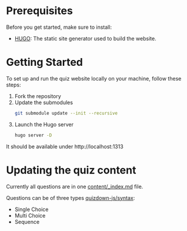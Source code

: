 # Prerequisites

Before you get started, make sure to install:

- [HUGO](https://gohugo.io/installation/): The static site generator used to build the website.

# Getting Started

To set up and run the quiz website locally on your machine, follow these steps:

1) Fork the repository
2) Update the submodules
   ```bash
   git submodule update --init --recursive

3) Launch the Hugo server
   ```bash
   hugo server -D

It should be available under http://localhost:1313

# Updating the quiz content
Currently all questions are in one [content/_index.md](https://github.com/FidelusAleksander/github-actions-quiz/blob/master/content/_index.md) file.

Questions can be of three types [quizdown-js/syntax](https://github.com/bonartm/quizdown-js/blob/main/docs/syntax.md):
- Single Choice
- Multi Choice
- Sequence
